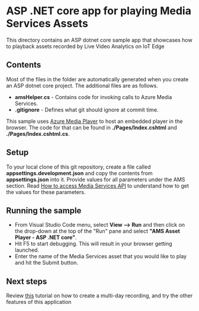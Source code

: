 # ASP .NET core app for playing Media Services Assets

This directory contains an ASP dotnet core sample app that showcases how to playback assets recorded by Live Video Analytics on IoT Edge

## Contents

Most of the files in the folder are automatically generated when you create an ASP dotnet core project. The additional files are as follows.

* **amsHelper.cs** - Contains code for invoking calls to Azure Media Services.
* **.gitignore** - Defines what git should ignore at commit time.

This sample uses [Azure Media Player](https://aka.ms/azuremediaplayer) to host an embedded player in the browser. The code for that can be found in **./Pages/Index.cshtml** and **./Pages/Index.cshtml.cs**.

## Setup

To your local clone of this git repository, create a file called **appsettings.development.json** and copy the contents from **appsettings.json** into it. Provide values for all parameters under the AMS section. Read [How to access Media Services API](https://docs.microsoft.com/en-us/azure/media-services/latest/access-api-howto) to understand how to get the values for these parameters.

## Running the sample

* From Visual Studio Code menu, select **View --> Run** and then click on the drop-down at the top of the "Run" pane and select **"AMS Asset Player - ASP .NET core"**.
* Hit F5 to start debugging. This will result in your browser getting launched.
* Enter the name of the Media Services asset that you would like to play and hit the Submit button.

## Next steps

Review [this](https://docs.microsoft.com/azure/media-services/live-video-analytics-edge/playback-multi-day-recordings-tutorial) tutorial on how to create a multi-day recording, and try the other features of this application
